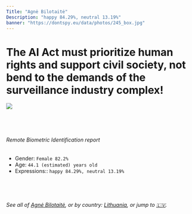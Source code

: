 ```yaml
---
Title: "Agnė Bilotaitė"
Description: "happy 84.29%, neutral 13.19%"
banner: "https://dontspy.eu/data/photos/245_box.jpg"
---
```


# The AI Act must prioritize human rights and support civil society, not bend to the demands of the surveillance industry complex!

<link rel="stylesheet" type="text/css" href="/css/blog.css" />

<div class="is-fake" hidden>

_This image is **clearly fake**_, yet we [continue to collect them because the AI Act negotiations](/blog/why-deepfake/) are heading in a direction that will only make people's lives more complicated. For a more in-depth explanation, read: [Double threat: why losing the battle against Face Biometrics would fuel the proliferation of deepfakes](/blog/the-dual-threat-how-losing-the-biometric-battle-fuels-deepfake-proliferation/).


</div>

<!-- <img src="https://dontspy.eu/data/photos/54_box.jpg" /> -->
<img src="https://dontspy.eu/data/photos/245_box.jpg" />

## <br>

###### Remote Biometric Identification report

* <span class="label">Gender:</span> `Female 82.2%`
* <span class="label">Age:</span> `44.1 (estimated) years old`
* <span class="label">Expressions::</span> `happy 84.29%, neutral 13.19%`

## <br>

###### See all of [Agnė Bilotaitė](/policymaker#Agn%C4%97%20Bilotait%C4%97), or by country: [Lithuania](/country#Lithuania), or jump to [🇱🇻](/x/235).

## <br>
